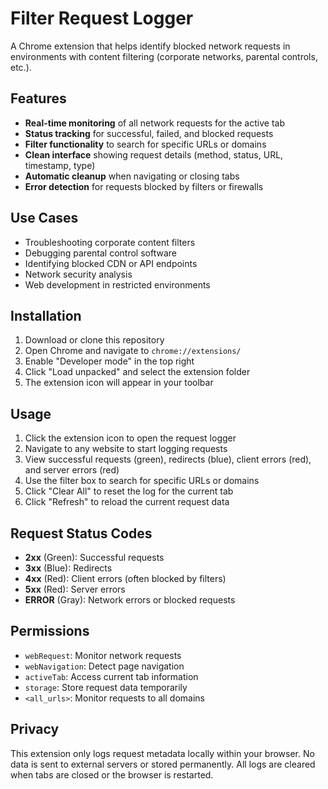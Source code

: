 # Filter Request Logger

A Chrome extension that helps identify blocked network requests in environments with content filtering (corporate networks, parental controls, etc.).

## Features

- **Real-time monitoring** of all network requests for the active tab
- **Status tracking** for successful, failed, and blocked requests
- **Filter functionality** to search for specific URLs or domains
- **Clean interface** showing request details (method, status, URL, timestamp, type)
- **Automatic cleanup** when navigating or closing tabs
- **Error detection** for requests blocked by filters or firewalls

## Use Cases

- Troubleshooting corporate content filters
- Debugging parental control software
- Identifying blocked CDN or API endpoints
- Network security analysis
- Web development in restricted environments

## Installation

1. Download or clone this repository
2. Open Chrome and navigate to `chrome://extensions/`
3. Enable "Developer mode" in the top right
4. Click "Load unpacked" and select the extension folder
5. The extension icon will appear in your toolbar

## Usage

1. Click the extension icon to open the request logger
2. Navigate to any website to start logging requests
3. View successful requests (green), redirects (blue), client errors (red), and server errors (red)
4. Use the filter box to search for specific URLs or domains
5. Click "Clear All" to reset the log for the current tab
6. Click "Refresh" to reload the current request data

## Request Status Codes

- **2xx** (Green): Successful requests
- **3xx** (Blue): Redirects
- **4xx** (Red): Client errors (often blocked by filters)
- **5xx** (Red): Server errors
- **ERROR** (Gray): Network errors or blocked requests

## Permissions

- `webRequest`: Monitor network requests
- `webNavigation`: Detect page navigation
- `activeTab`: Access current tab information
- `storage`: Store request data temporarily
- `<all_urls>`: Monitor requests to all domains

## Privacy

This extension only logs request metadata locally within your browser. No data is sent to external servers or stored permanently. All logs are cleared when tabs are closed or the browser is restarted.
